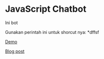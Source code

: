 # JavaScript Chatbot 

Ini bot 

Gunakan perintah ini untuk shorcut nya:
  *dffsf

[Demo](https://sylviapap.github.io/chatbot/)

[Blog post](https://dev.to/sylviapap/make-a-simple-chatbot-with-javascript-1gc)

